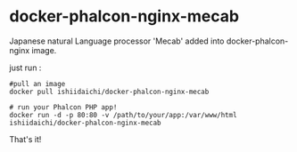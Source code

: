 # docker-phalcon-nginx-mecab
Japanese natural Language processor 'Mecab' added into docker-phalcon-nginx image.

just run :

```
#pull an image
docker pull ishiidaichi/docker-phalcon-nginx-mecab

# run your Phalcon PHP app!
docker run -d -p 80:80 -v /path/to/your/app:/var/www/html ishiidaichi/docker-phalcon-nginx-mecab
```

That's it!
